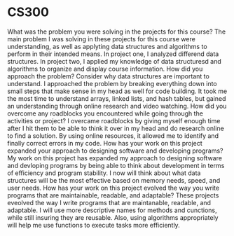 # CS300
What was the problem you were solving in the projects for this course?
The main problem I was solving in these projects for this course were understanding, as well as applyting data structures and algorithms to perform in their intended means. In project one, I analyzed differend data structures. In project two, I applied my knowledge of data structuresd and algorithms to organize and display course information.
How did you approach the problem? Consider why data structures are important to understand.
I approached the problem by breaking everything down into small steps that make sense in my head as well for code building. It took me the most time to understand arrays, linked lists, and hash tables, but gained an understanding through online research and video watching.
How did you overcome any roadblocks you encountered while going through the activities or project?
I overcame roadblocks by giving myself enough time after I hit them to be able to think it over in my head and do research online to find a solution. By using online resources, it allowed me to identify and finally correct errors in my code.
How has your work on this project expanded your approach to designing software and developing programs?
My work on this project has expanded my approach to designing software and devloping programs by being able to think about development in terms of efficiency and program stability. I now will think about what data structures will be the most effective based on memory needs, speed, and user needs.
How has your work on this project evolved the way you write programs that are maintainable, readable, and adaptable?
These projects eveolved the way I write programs that are maintanable, readable, and adaptable. I will use more descriptive names for methods and cunctions, while still insuring they are reusable. Also, using algorithms appropriately will help me use functions to execute tasks more efficiently. 
